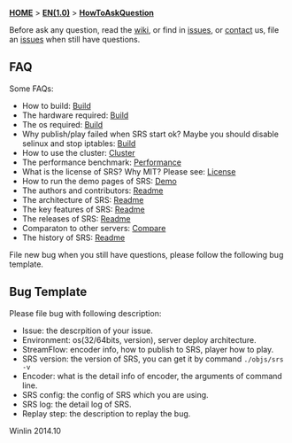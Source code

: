 [**HOME**](Home) > [**EN(1.0)**](v1_EN_Home) > [**HowToAskQuestion**](v1_EN_HowToAskQuestion)

Before ask any question, read the [wiki][wiki], or find in [issues][issues], or [contact][group] us, file an [issues][new] when still have questions.

## FAQ

Some FAQs:

* How to build: [Build](https://github.com/winlinvip/simple-rtmp-server/wiki/v1_EN_Build)
* The hardware required: [Build](https://github.com/winlinvip/simple-rtmp-server/wiki/v1_EN_Build)
* The os required: [Build](https://github.com/winlinvip/simple-rtmp-server/wiki/v1_EN_Build)
* Why publish/play failed when SRS start ok? Maybe you should disable selinux and stop iptables: [Build](https://github.com/winlinvip/simple-rtmp-server/wiki/v1_EN_Build)
* How to use the cluster: [Cluster](https://github.com/winlinvip/simple-rtmp-server/wiki/v1_Cluster)
* The performance benchmark: [Performance](https://github.com/winlinvip/simple-rtmp-server/wiki/v1_EN_Performance)
* What is the license of SRS? Why MIT? Please see: [License](https://github.com/winlinvip/simple-rtmp-server/blob/master/LICENSE)
* How to run the demo pages of SRS: [Demo](https://github.com/winlinvip/simple-rtmp-server/wiki/v1_EN_SampleDemo)
* The authors and contributors: [Readme](https://github.com/winlinvip/simple-rtmp-server/tree/1.0release#authors)
* The architecture of SRS: [Readme](https://github.com/winlinvip/simple-rtmp-server/tree/1.0release#architecture)
* The key features of SRS: [Readme](https://github.com/winlinvip/simple-rtmp-server/tree/1.0release#summary)
* The releases of SRS: [Readme](https://github.com/winlinvip/simple-rtmp-server/tree/1.0release#releases)
* Comparaton to other servers: [Compare](https://github.com/winlinvip/simple-rtmp-server/wiki/v1_EN_Compare)
* The history of SRS: [Readme](https://github.com/winlinvip/simple-rtmp-server/tree/1.0release#history)

File new bug when you still have questions, please follow the following bug template.

## Bug Template

Please file bug with following description:
* Issue: the descrpition of your issue.
* Environment: os(32/64bits, version), server deploy architecture.
* StreamFlow: encoder info, how to publish to SRS, player how to play.
* SRS version: the version of SRS, you can get it by command `./objs/srs -v`
* Encoder: what is the detail info of encoder, the arguments of command line.
* SRS config: the config of SRS which you are using.
* SRS log: the detail log of SRS.
* Replay step: the description to replay the bug.

Winlin 2014.10

[wiki]: https://github.com/winlinvip/simple-rtmp-server/wiki/Home
[issues]: https://github.com/winlinvip/simple-rtmp-server/issues?q=
[group]: https://github.com/winlinvip/simple-rtmp-server/wiki/v1_CN_Contact
[new]: https://github.com/winlinvip/simple-rtmp-server/issues/new